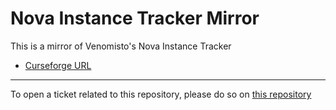 # Nova Instance Tracker Mirror

This is a mirror of Venomisto's Nova Instance Tracker

- [Curseforge URL](https://www.curseforge.com/wow/addons/nova-instance-tracker)

----

To open a ticket related to this repository, please do so on [this repository](https://github.com/curseforge-mirror/.github)